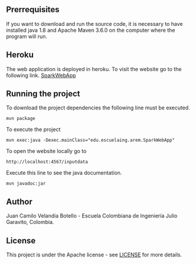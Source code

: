 ## Prerrequisites

If you want to download and run the source code, it is necessary to have installed java 1.8 and Apache Maven 3.6.0  on the computer where the program will run.

## Heroku

The web application is deployed in heroku. To visit the website go to the following link. [SparkWebApp](https://sparkwebapplab.herokuapp.com/inputdata "Heroku Page")

## Running the project

To download the project dependencies the following line must be executed.
```
mvn package
```

To execute the project
```
mvn exec:java -Dexec.mainClass="edu.escuelaing.arem.SparkWebApp"
```

To open the website locally go to
```
http://localhost:4567/inputdata
```

Execute this line to see the java documentation.
```
mvn javadoc:jar
```

## Author

Juan Camilo Velandia Botello - Escuela Colombiana de Ingeniería Julio Garavito, Colombia.

## License

This project is under the Apache license - see [LICENSE](LICENSE.md) for more details.
